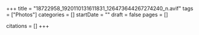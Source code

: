 +++
title = "18722958_1920110131611831_126473644267274240_n.avif"
tags = ["Photos"]
categories = []
startDate = ""
draft = false
pages = []

citations = []
+++
